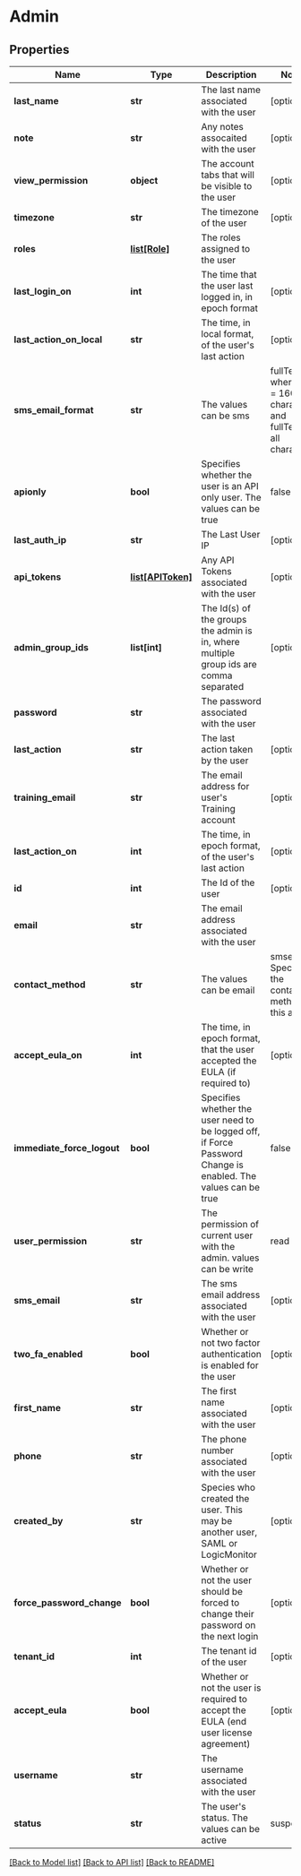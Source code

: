 # Admin

## Properties
Name | Type | Description | Notes
------------ | ------------- | ------------- | -------------
**last_name** | **str** | The last name associated with the user | [optional] 
**note** | **str** | Any notes assocaited with the user | [optional] 
**view_permission** | **object** | The account tabs that will be visible to the user | [optional] 
**timezone** | **str** | The timezone of the user | [optional] 
**roles** | [**list[Role]**](Role.md) | The roles assigned to the user | 
**last_login_on** | **int** | The time that the user last logged in, in epoch format | [optional] 
**last_action_on_local** | **str** | The time, in local format, of the user&#39;s last action | [optional] 
**sms_email_format** | **str** | The values can be sms | fullText, where sms &#x3D; 160 characters and fullText &#x3D; all characters | [optional] 
**apionly** | **bool** | Specifies whether the user is an API only user. The values can be true|false | [optional] 
**last_auth_ip** | **str** | The Last User IP | [optional] 
**api_tokens** | [**list[APIToken]**](APIToken.md) | Any API Tokens associated with the user | [optional] 
**admin_group_ids** | **list[int]** | The Id(s) of the groups the admin is in, where multiple group ids are comma separated | [optional] 
**password** | **str** | The password associated with the user | 
**last_action** | **str** | The last action taken by the user | [optional] 
**training_email** | **str** | The email address for user&#39;s Training account | [optional] 
**last_action_on** | **int** | The time, in epoch format, of the user&#39;s last action | [optional] 
**id** | **int** | The Id of the user | [optional] 
**email** | **str** | The email address associated with the user | 
**contact_method** | **str** | The values can be email | smsemail. Specifies the contact method for this admin | [optional] 
**accept_eula_on** | **int** | The time, in epoch format, that the user accepted the EULA (if required to) | [optional] 
**immediate_force_logout** | **bool** | Specifies whether the user need to be logged off, if Force Password Change is enabled. The values can be true|false | [optional] 
**user_permission** | **str** | The permission of current user with the admin. values can be write|read|none | [optional] 
**sms_email** | **str** | The sms email address associated with the user | [optional] 
**two_fa_enabled** | **bool** | Whether or not two factor authentication is enabled for the user | [optional] 
**first_name** | **str** | The first name associated with the user | [optional] 
**phone** | **str** | The phone number associated with the user | [optional] 
**created_by** | **str** | Species who created the user. This may be another user, SAML or LogicMonitor | [optional] 
**force_password_change** | **bool** | Whether or not the user should be forced to change their password on the next login | [optional] 
**tenant_id** | **int** | The tenant id of the user | [optional] 
**accept_eula** | **bool** | Whether or not the user is required to accept the EULA (end user license agreement) | [optional] 
**username** | **str** | The username associated with the user | 
**status** | **str** | The user&#39;s status. The values can be active|suspended | [optional] 

[[Back to Model list]](../README.md#documentation-for-models) [[Back to API list]](../README.md#documentation-for-api-endpoints) [[Back to README]](../README.md)


